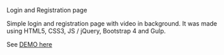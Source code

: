 Login and Registration page

Simple login and registration page with video in background.
It was made using HTML5, CSS3, JS / jQuery, Bootstrap 4 and Gulp.

See [DEMO here](https://fiddle.jshell.net/lzrnic/zm984xpL/)